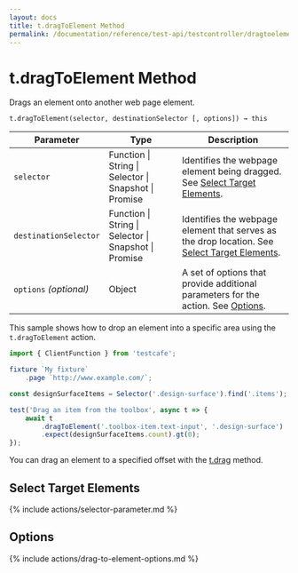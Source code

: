 ```yaml
---
layout: docs
title: t.dragToElement Method
permalink: /documentation/reference/test-api/testcontroller/dragtoelement.html
---
```

# t.dragToElement Method

Drags an element onto another web page element.

```text
t.dragToElement(selector, destinationSelector [, options]) → this
```

Parameter              | Type                                              | Description
---------------------- | ------------------------------------------------- | -------------------------------------------------------------------------------------------------------------------------------------
`selector`             | Function &#124; String &#124; Selector &#124; Snapshot &#124; Promise | Identifies the webpage element being dragged. See [Select Target Elements](#select-target-elements).
`destinationSelector`  | Function &#124; String &#124; Selector &#124; Snapshot &#124; Promise | Identifies the webpage element that serves as the drop location. See [Select Target Elements](#select-target-elements).
`options`&#160;*(optional)* | Object                                            | A set of options that provide additional parameters for the action. See [Options](#options).

This sample shows how to drop an element into a specific area using the `t.dragToElement` action.

```js
import { ClientFunction } from 'testcafe';

fixture `My fixture`
    .page `http://www.example.com/`;

const designSurfaceItems = Selector('.design-surface').find('.items');

test('Drag an item from the toolbox', async t => {
    await t
        .dragToElement('.toolbox-item.text-input', '.design-surface')
        .expect(designSurfaceItems.count).gt(0);
});
```

You can drag an element to a specified offset with the [t.drag](drag.md) method.

## Select Target Elements

{% include actions/selector-parameter.md %}

## Options

{% include actions/drag-to-element-options.md %}
